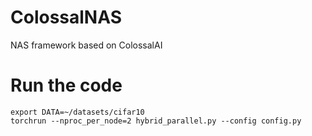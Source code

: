 # ColossalNAS
NAS framework based on ColossalAI

# Run the code
```
export DATA=~/datasets/cifar10
torchrun --nproc_per_node=2 hybrid_parallel.py --config config.py
```
